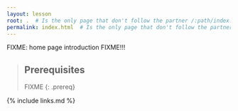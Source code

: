 ```yaml
---
layout: lesson
root: .  # Is the only page that don't follow the partner /:path/index.html
permalink: index.html  # Is the only page that don't follow the partner /:path/index.html
---
```

FIXME: home page introduction FIXME!!!

> ## Prerequisites
>
> FIXME
{: .prereq}

{% include links.md %}
